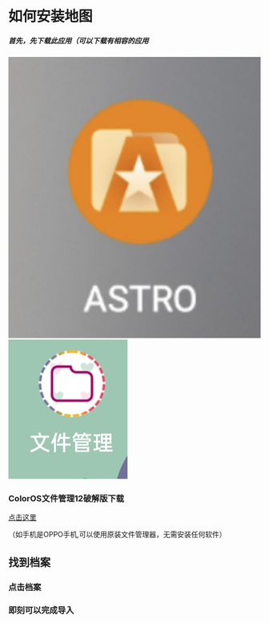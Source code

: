 # 如何安装地图
##### 首先，先下载此应用（可以下载有相容的应用
![astro文件管理器](photo/astro.jpg)
![ColorOS文件管理](photo/my-files.jpg)

### ColorOS文件管理12破解版下载
[点击这里](https://www.pling.com/p/1686243)

（如手机是OPPO手机,可以使用原装文件管理器，无需安装任何软件）
## 找到档案

### 点击档案

### 即刻可以完成导入
